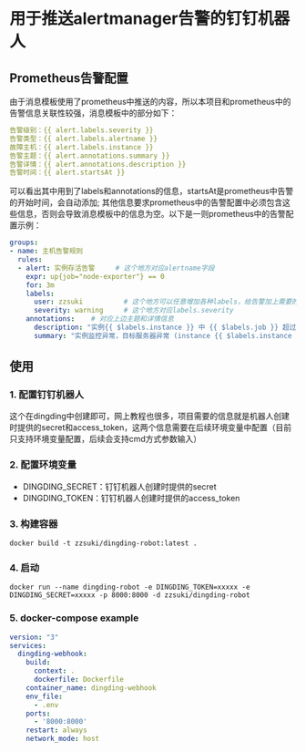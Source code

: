 # 用于推送alertmanager告警的钉钉机器人

## Prometheus告警配置

由于消息模板使用了prometheus中推送的内容，所以本项目和prometheus中的告警信息关联性较强，消息模板中的部分如下：

``` yaml
告警级别：{{ alert.labels.severity }}
告警类型：{{ alert.labels.alertname }}
故障主机：{{ alert.labels.instance }}
告警主题：{{ alert.annotations.summary }}
告警详情：{{ alert.annotations.description }}
告警时间：{{ alert.startsAt }}
```

可以看出其中用到了labels和annotations的信息，startsAt是prometheus中告警的开始时间，会自动添加; 其他信息要求prometheus中的告警配置中必须包含这些信息，否则会导致消息模板中的信息为空。以下是一则prometheus中的告警配置示例：

```yaml
groups:
- name: 主机告警规则
  rules:
  - alert: 实例存活告警     # 这个地方对应alertname字段
    expr: up{job="node-exporter"} == 0
    for: 3m
    labels:
      user: zzsuki          # 这个地方可以任意增加各种labels，给告警加上需要的标签
      severity: warning     # 这个地方对应labels.severity
    annotations:    # 对应上边主题和详情信息
      description: "实例{{ $labels.instance }} 中 {{ $labels.job }} 超过5min未上报数据, 通信可能发生异常"
      summary: "实例监控异常，目标服务器异常 (instance {{ $labels.instance }})"
```

## 使用

### 1. 配置钉钉机器人

这个在dingding中创建即可，网上教程也很多，项目需要的信息就是机器人创建时提供的secret和access_token，这两个信息需要在后续环境变量中配置（目前只支持环境变量配置，后续会支持cmd方式参数输入）

### 2. 配置环境变量

 - DINGDING_SECRET：钉钉机器人创建时提供的secret
 - DINGDING_TOKEN：钉钉机器人创建时提供的access_token

### 3. 构建容器

`docker build -t zzsuki/dingding-robot:latest .`

### 4. 启动

`docker run --name dingding-robot -e DINGDING_TOKEN=xxxxx -e DINGDING_SECRET=xxxxx -p 8000:8000 -d zzsuki/dingding-robot`


### 5. docker-compose example

```yaml
version: "3"
services:
  dingding-webhook:
    build:
      context: .
      dockerfile: Dockerfile
    container_name: dingding-webhook
    env_file:
      - .env
    ports:
      - '8000:8000'
    restart: always
    network_mode: host
```